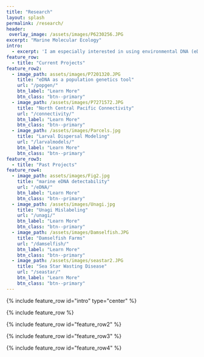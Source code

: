 ```yaml
---
title: "Research"
layout: splash
permalink: /research/
header:
 overlay_image: /assets/images/P6230256.JPG
excerpt: "Marine Molecular Ecology"
intro: 
  - excerpt: 'I am especially interested in using environmental DNA (eDNA) methods for large-scale community genetic studies. My research currently focuses on connectivity across the North Central Pacific using multiple techniques such as eDNA and oceanographic larval dispersal models.'
feature_row:
  - title: "Current Projects"
feature_row2:
  - image_path: assets/images/P7201320.JPG
    title: "eDNA as a population genetics tool"
    url: "/popgen/"
    btn_label: "Learn More"
    btn_class: "btn--primary"
  - image_path: /assets/images/P7271572.JPG
    title: "North Central Pacific Connectivity"
    url: "/connectivity/"
    btn_label: "Learn More"
    btn_class: "btn--primary"
  - image_path: /assets/images/Parcels.jpg
    title: "Larval Dispersal Modeling"
    url: "/larvalmodels/"
    btn_label: "Learn More"
    btn_class: "btn--primary"
feature_row3:
  - title: "Past Projects"
feature_row4:
  - image_path: assets/images/Fig2.jpg
    title: "marine eDNA detectability"
    url: "/eDNA/"
    btn_label: "Learn More"
    btn_class: "btn--primary"
  - image_path: /assets/images/Unagi.jpg
    title: "Unagi Mislabeling"
    url: "/unagi/"
    btn_label: "Learn More"
    btn_class: "btn--primary"
  - image_path: /assets/images/Damselfish.JPG
    title: "Damselfish Farms"
    url: "/damselfish/"
    btn_label: "Learn More"
    btn_class: "btn--primary"
  - image_path: /assets/images/seastar2.JPG
    title: "Sea Star Wasting Disease"
    url: "/seastar/"
    btn_label: "Learn More"
    btn_class: "btn--primary"
---
```


{% include feature_row id="intro" type="center" %}

{% include feature_row %}

{% include feature_row id="feature_row2" %}

{% include feature_row id="feature_row3" %}

{% include feature_row id="feature_row4" %}
